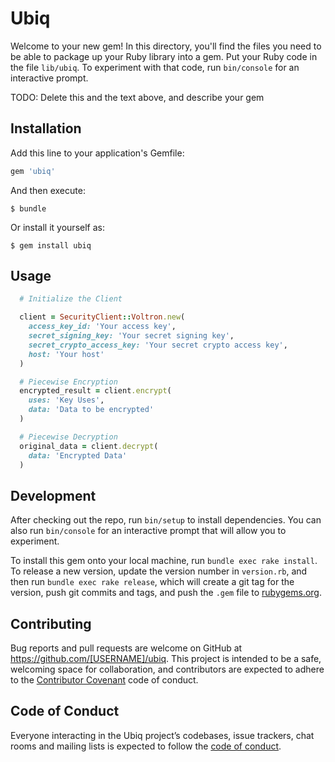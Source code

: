 # Ubiq

Welcome to your new gem! In this directory, you'll find the files you need to be able to package up your Ruby library into a gem. Put your Ruby code in the file `lib/ubiq`. To experiment with that code, run `bin/console` for an interactive prompt.

TODO: Delete this and the text above, and describe your gem

## Installation

Add this line to your application's Gemfile:

```ruby
gem 'ubiq'
```

And then execute:

    $ bundle

Or install it yourself as:

    $ gem install ubiq

## Usage

```ruby
  # Initialize the Client

  client = SecurityClient::Voltron.new(
    access_key_id: 'Your access key',
    secret_signing_key: 'Your secret signing key',
    secret_crypto_access_key: 'Your secret crypto access key',
    host: 'Your host'
  )

  # Piecewise Encryption
  encrypted_result = client.encrypt(
    uses: 'Key Uses',
    data: 'Data to be encrypted'
  )

  # Piecewise Decryption
  original_data = client.decrypt(
    data: 'Encrypted Data'
  )    

```

## Development

After checking out the repo, run `bin/setup` to install dependencies. You can also run `bin/console` for an interactive prompt that will allow you to experiment.

To install this gem onto your local machine, run `bundle exec rake install`. To release a new version, update the version number in `version.rb`, and then run `bundle exec rake release`, which will create a git tag for the version, push git commits and tags, and push the `.gem` file to [rubygems.org](https://rubygems.org).

## Contributing

Bug reports and pull requests are welcome on GitHub at https://github.com/[USERNAME]/ubiq. This project is intended to be a safe, welcoming space for collaboration, and contributors are expected to adhere to the [Contributor Covenant](http://contributor-covenant.org) code of conduct.

## Code of Conduct

Everyone interacting in the Ubiq project’s codebases, issue trackers, chat rooms and mailing lists is expected to follow the [code of conduct](https://github.com/[USERNAME]/ubiq/blob/master/CODE_OF_CONDUCT.md).
